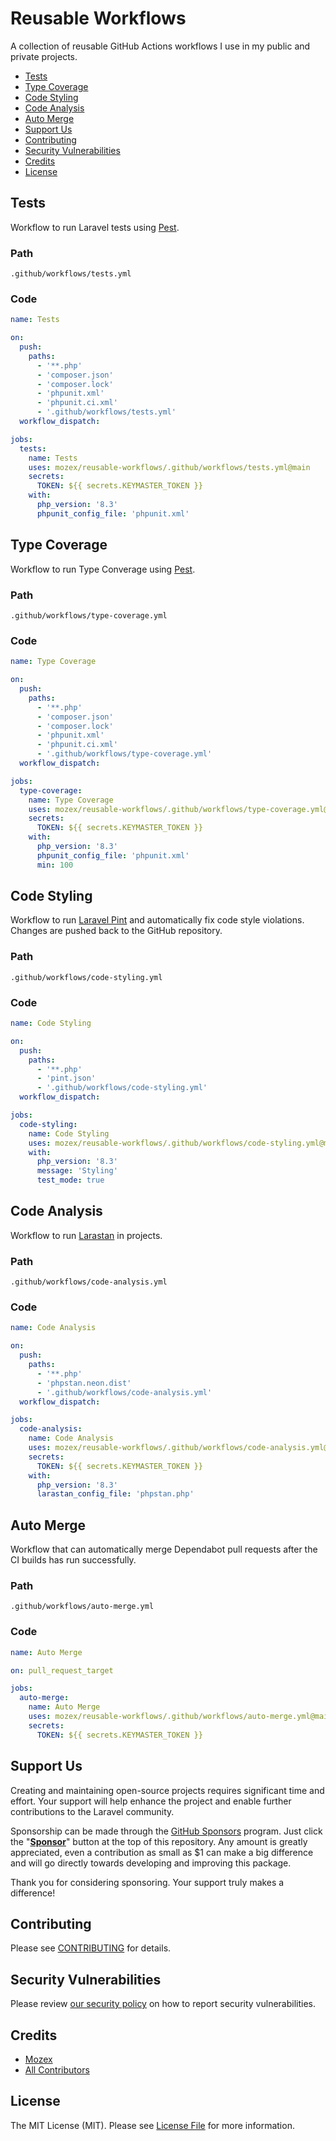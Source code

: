 # Reusable Workflows
A collection of reusable GitHub Actions workflows I use in my public and private projects.

- [Tests](#tests)
- [Type Coverage](#type-coverage)
- [Code Styling](#code-styling)
- [Code Analysis](#code-analysis)
- [Auto Merge](#auto-merge)
- [Support Us](#support-us)
- [Contributing](#contributing)
- [Security Vulnerabilities](#security-vulnerabilities)
- [Credits](#credits)
- [License](#license)

## Tests

Workflow to run Laravel tests using [Pest](https://pestphp.com).

### Path

```
.github/workflows/tests.yml
```

### Code

```yml
name: Tests

on:
  push:
    paths:
      - '**.php'
      - 'composer.json'
      - 'composer.lock'
      - 'phpunit.xml'
      - 'phpunit.ci.xml'
      - '.github/workflows/tests.yml'
  workflow_dispatch:

jobs:
  tests:
    name: Tests
    uses: mozex/reusable-workflows/.github/workflows/tests.yml@main
    secrets:
      TOKEN: ${{ secrets.KEYMASTER_TOKEN }}
    with:
      php_version: '8.3'
      phpunit_config_file: 'phpunit.xml'
```

## Type Coverage

Workflow to run Type Converage using [Pest](https://pestphp.com/docs/type-coverage).

### Path

```
.github/workflows/type-coverage.yml
```

### Code

```yml
name: Type Coverage

on:
  push:
    paths:
      - '**.php'
      - 'composer.json'
      - 'composer.lock'
      - 'phpunit.xml'
      - 'phpunit.ci.xml'
      - '.github/workflows/type-coverage.yml'
  workflow_dispatch:

jobs:
  type-coverage:
    name: Type Coverage
    uses: mozex/reusable-workflows/.github/workflows/type-coverage.yml@main
    secrets:
      TOKEN: ${{ secrets.KEYMASTER_TOKEN }}
    with:
      php_version: '8.3'
      phpunit_config_file: 'phpunit.xml'
      min: 100
```

## Code Styling

Workflow to run [Laravel Pint](https://github.com/laravel/pint) and automatically fix code style violations. Changes are
pushed back to the GitHub repository.

### Path
```
.github/workflows/code-styling.yml
```

### Code
```yml
name: Code Styling

on:
  push:
    paths:
      - '**.php'
      - 'pint.json'
      - '.github/workflows/code-styling.yml'
  workflow_dispatch:

jobs:
  code-styling:
    name: Code Styling
    uses: mozex/reusable-workflows/.github/workflows/code-styling.yml@main
    with:
      php_version: '8.3'
      message: 'Styling'
      test_mode: true
```

## Code Analysis

Workflow to run [Larastan](https://github.com/larastan/larastan) in projects.

### Path
```
.github/workflows/code-analysis.yml
```

### Code
```yml
name: Code Analysis

on:
  push:
    paths:
      - '**.php'
      - 'phpstan.neon.dist'
      - '.github/workflows/code-analysis.yml'
  workflow_dispatch:

jobs:
  code-analysis:
    name: Code Analysis
    uses: mozex/reusable-workflows/.github/workflows/code-analysis.yml@main
    secrets:
      TOKEN: ${{ secrets.KEYMASTER_TOKEN }}
    with:
      php_version: '8.3'
      larastan_config_file: 'phpstan.php'
```

## Auto Merge

Workflow that can automatically merge Dependabot pull requests after the CI builds has run successfully.

### Path

```
.github/workflows/auto-merge.yml
```

### Code

```yml
name: Auto Merge

on: pull_request_target

jobs:
  auto-merge:
    name: Auto Merge
    uses: mozex/reusable-workflows/.github/workflows/auto-merge.yml@main
    secrets:
      TOKEN: ${{ secrets.KEYMASTER_TOKEN }}
```

## Support Us

Creating and maintaining open-source projects requires significant time and effort. Your support will help enhance the
project and enable further contributions to the Laravel community.

Sponsorship can be made through the [GitHub Sponsors](https://github.com/sponsors/mozex) program. Just click the "**[Sponsor](https://github.com/sponsors/mozex)**" button at the top of this repository. Any amount is greatly appreciated, even a contribution as small as $1 can make a big difference and will go directly towards developing and improving this package.

Thank you for considering sponsoring. Your support truly makes a difference!

## Contributing

Please see [CONTRIBUTING](CONTRIBUTING.md) for details.

## Security Vulnerabilities

Please review [our security policy](../../security/policy) on how to report security vulnerabilities.

## Credits

- [Mozex](https://github.com/mozex)
- [All Contributors](../../contributors)

## License

The MIT License (MIT). Please see [License File](LICENSE.md) for more information.